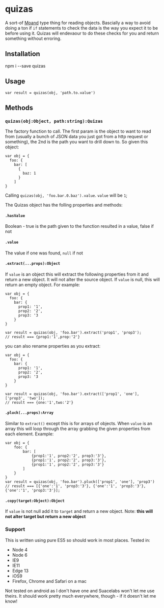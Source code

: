 # quizas

A sort-of [Moand](https://en.wikipedia.org/wiki/Monad_(functional_programming)) type thing for reading objects.  Bascially a way to avoid doing a ton if `if` statements to check the data is the way you expect it to be before using it.  Quizas will endevaour to do these checks for you and return something without erroring.  

## Installation

  npm i --save quizas
  
## Usage

```
var result = quizas(obj, 'path.to.value')
```

## Methods

### `quizas(obj:Object, path:string):Quizas` 
The factory function to call. The first param is the object to want to read from (usually a bunch of JSON data you just got from a http request or something), the 2nd is the path you want to drill down to.  So given this object:
```
var obj = {
  foo: {
    bar: [
      {
        baz: 1
      }
    ]
}
```

Calling `quizas(obj, 'foo.bar.0.baz').value`.  `value` will be `1`;  

The Quizas object has the folling properties and methods:

#### `.hasValue`
Boolean - true is the path given to the function resulted in a value, false if not

#### `.value`
The value if one was found, `null` if not

#### `.extract(...props):Object`
If `value` is an object this will extract the following properties from it and return a new object.  It will not alter the source object. If `value` is null, this will return an empty object.  For example:
```
var obj = {
  foo: {
    bar: {
      prop1: '1',
      prop2: '2',
      prop3: '3
    }
}

var result = quizas(obj, 'foo.bar').extract('prop1', 'prop3');
// result === {prop1:'1',prop:'2'}
```

you can also rename properties as you extract:
```
var obj = {
  foo: {
    bar: {
      prop1: '1',
      prop2: '2',
      prop3: '3
    }
}

var result = quizas(obj, 'foo.bar').extract(['prop1', 'one'], ['prop3', 'two']);
// result === {one:'1',two:'2'}
```

#### `.pluck(...props):Array`
Similar to `extract()` except this is for arrays of objects.  When `value` is an array this will loop through the array grabbing the given properties from each element.  Example:
```
var obj = {
    foo: {
        bar: [
            {prop1:'1', prop2:'2', prop3:'3'},
            {prop1:'1', prop2:'2', prop3:'3'},
            {prop1:'1', prop2:'2', prop3:'3'}
        ]
    }
}
var result = quizas(obj, 'foo.bar').pluck(['prop1', 'one'], 'prop3')
// result === [{'one':'1', 'prop3:'3'}, {'one':'1', 'prop3:'3'}, {'one':'1', 'prop3:'3'}];
```

#### `.copy(target:Object):Object`
If `value` is not null add it to `target` and return a new object.  Note: **this will not alter target but return a new object**

### Support

This is written using pure ES5 so should work in most places.  Tested in:
* Node 4
* Node 6
* IE9
* IE11
* Edge 13
* iOS9
* Firefox, Chrome and Safari on a mac

Not tested on android as I don't have one and Suacelabs won't let me use theirs.  It should work pretty much everywhere, though - if it doesn't let me know!


